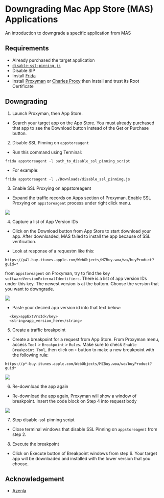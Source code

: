 # Downgrading Mac App Store (MAS) Applications

An introduction to downgrade a specific application from MAS

## Requirements

- Already purchased the target application
- [`disable-ssl-pinning.js`](https://raw.githubusercontent.com/trungnghiatn/Downgrade-MAS-Applications/master/Scripts/disable-ssl-pinning.js)
- Disable SIP
- Install [Frida](https://frida.re/)
- Install [Proxyman](https://proxyman.io/) or [Charles Proxy](https://www.charlesproxy.com/) then install and trust its Root Certificate

## Downgrading

1. Launch Proxyman, then App Store.

- Search your target app on the App Store. You must already purchased that app to see the Download button instead of the Get or Purchase button.

2. Disable SSL Pinning on `appstoreagent`

- Run this command using Terminal:

```
frida appstoreagent -l path_to_disable_ssl_pinning_script
```

- For example:

```
frida appstoreagent -l ./Downloads/disable_ssl_pinning.js
```

3. Enable SSL Proxying on appstoreagent

- Expand the traffic records on Apps section of Proxyman. Enable SSL Proxying on `appstoreagent` process under right click menu.

![](https://raw.githubusercontent.com/trungnghiatn/Downgrade-MAS-Applications/master/Images/enable-ssl-proxying.png)

4. Capture a list of App Version IDs

- Click on the Download button from App Store to start download your app. After downloaded, MAS failed to install the app because of SSL verification.

- Look at response of a requestm like this: 

```
https://p41-buy.itunes.apple.com/WebObjects/MZBuy.woa/wa/buyProduct?guid=*
```
 from `appstoreagent` on Proxyman, try to find the key `softwareVersionExternalIdentifiers`. There is a list of app version IDs under this key. The newest version is at the bottom. Choose the version that you want to downgrade.

![](https://raw.githubusercontent.com/trungnghiatn/Downgrade-MAS-Applications/master/Images/app-version-ids.png)

- Paste your desired app version id into that text below:

```
  <key>appExtVrsId</key>
  <string>app_version_here</string>
```

5. Create a traffic breakpoint

- Create a breakpoint for a request from App Store. From Proxyman menu, access `Tool` > `Breakpoint` > `Rules`. Make sure to check `Enable Breakpoint Tool`, then click on `+` button to make a new breakpoint with the following rule:

```
https://p*-buy.itunes.apple.com/WebObjects/MZBuy.woa/wa/buyProduct?guid*
```

![](https://raw.githubusercontent.com/trungnghiatn/Downgrade-MAS-Applications/master/Images/create-a-breakpoint.png)

6. Re-download the app again

- Re-download the app again, Proxyman will show a window of breakpoint. Insert the code block on Step 4 into request body

![](https://raw.githubusercontent.com/trungnghiatn/Downgrade-MAS-Applications/main/Images/modify-request-body.png)

7. Stop disable-ssl-pinning script

- Close terminal windows that disable SSL Pinning on `appstoreagent` from step 2.

8. Execute the breakpoint

- Click on Execute button of Breakpoint windows from step 6. Your target app will be downloaded and installed with the lower version that you choose.

## Acknowledgement

- [Azenla](https://gist.github.com/azenla/37f941de24c5dfe46f3b8e93d94ce909)
